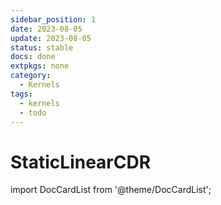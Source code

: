 ```yaml
---
sidebar_position: 1
date: 2023-08-05 
update: 2023-08-05 
status: stable
docs: done
extpkgs: none
category: 
  - Kernels
tags: 
  - kernels
  - todo
---
```


# StaticLinearCDR

import DocCardList from '@theme/DocCardList';

<DocCardList />
